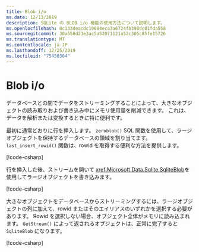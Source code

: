 ```yaml
---
title: Blob i/o
ms.date: 12/13/2019
description: SQLite の BLOB i/o 機能の使用方法について説明します。
ms.openlocfilehash: 0c133deacdc19684eca3a6724fb398dc01fda558
ms.sourcegitcommit: 30a558d23e3ac5a52071121a52c305c85fe15726
ms.translationtype: MT
ms.contentlocale: ja-JP
ms.lasthandoff: 12/25/2019
ms.locfileid: "75450304"
---
```

# <a name="blob-io"></a>Blob i/o

データベースとの間でデータをストリーミングすることによって、大きなオブジェクトの読み取りおよび書き込み中にメモリ使用量を削減できます。 これは、データを解析または変換するときに特に便利です。

最初に通常どおりに行を挿入します。 `zeroblob()` SQL 関数を使用して、ラージオブジェクトを保持するデータベースの領域を割り当てます。 `last_insert_rowid()` 関数は、rowid を取得する便利な方法を提供します。

[!code-csharp[](../../../../samples/snippets/standard/data/sqlite/StreamingSample/Program.cs?name=snippet_Insert)]

行を挿入した後、ストリームを開いて <xref:Microsoft.Data.Sqlite.SqliteBlob>を使用してラージオブジェクトを書き込みます。

[!code-csharp[](../../../../samples/snippets/standard/data/sqlite/StreamingSample/Program.cs?name=snippet_Write)]

大きなオブジェクトをデータベースからストリーミングするには、ラージオブジェクトの列に加えて、rowid またはそのエイリアスのいずれかを選択する必要があります。 Rowid を選択しない場合、オブジェクト全体がメモリに読み込まれます。 `GetStream()` によって返されるオブジェクトは、正常に完了すると `SqliteBlob` になります。

[!code-csharp[](../../../../samples/snippets/standard/data/sqlite/StreamingSample/Program.cs?name=snippet_Read)]
